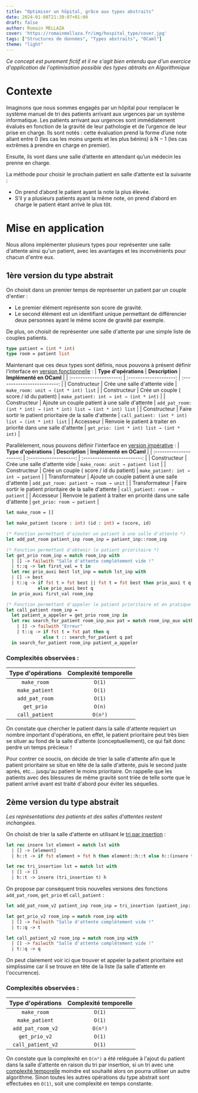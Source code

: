 ```yaml
---
title: "Optimiser un hôpital, grâce aux types abstraits"
date: 2024-01-08T21:39:07+01:00
draft: false
author: Romain MELLAZA
cover: 'https://romainmellaza.fr/img/hospital_type/cover.jpg'
tags: ["Structures de données", "Types abstraits", "OCaml"]
theme: "light"
---
```


*Ce concept est purement fictif et il ne s'agit bien entendu que d'un exercice d'application de l'optimisation possible des types abtraits en Algorithmique*

# Contexte
Imaginons que nous sommes engagés par un hôpital pour remplacer le système manuel de tri des patients arrivant aux urgences par un système informatique.
Les patients arrivant aux urgences sont immédiatement évalués en fonction de la gravité de leur pathologie et de l’urgence de leur prise en charge. Ils sont notés : cette évaluation prend la forme d’une note allant entre 0 (les cas les moins urgents et les plus bénins) à N − 1 (les cas extrêmes à prendre en charge en premier). 

Ensuite, ils vont dans une salle d’attente en attendant qu’un médecin les prenne en charge.

La méthode pour choisir le prochain patient en salle d’attente est la suivante : 
* On prend d’abord le patient ayant la note la plus élevée. 
* S’il y a plusieurs patients ayant la même note, on prend d’abord en charge le patient étant arrivé le plus tôt.

# Mise en application
Nous allons implémenter plusieurs types pour représenter une salle d'attente ainsi qu'un patient, avec les avantages et les inconvénients pour chacun d'entre eux.

## 1ère version du type abstrait
On choisit dans un premier temps de représenter un patient par un couple d'entier : 
* Le premier élément représente son score de gravité.
* Le second élément est un identifiant unique permettant de différencier deux personnes ayant le même score de gravité par exemple.

De plus, on choisit de représenter une salle d'attente par une simple liste de couples patients.
```ocaml
type patient = (int * int)
type room = patient list
```

Maintenant que ces deux types sont définis, nous pouvons à présent définir l'interface en [version fonctionnelle](https://fr.wikipedia.org/wiki/Programmation_fonctionnelle) :
| **Type d'opérations** |   **Description**   |   **Implémenté en OCaml**   |
| :---------------------: | :--------------------: | :-------------------------: |
| Constructeur | Crée une salle d'attente vide | ```make_room: unit → (int * int) list``` |
| Constructeur | Crée un couple ( score / id du patient) | ```make_patient: int → int → (int * int)``` |
| Constructeur | Ajoute un couple patient à une salle d'attente | ```add_pat_room: (int * int) → (int * int) list → (int * int) list``` |
| Constructeur | Faire sortir le patient prioritaire de la salle d'attente | ```call_patient: (int * int) list → (int * int) list``` |
| Accesseur | Renvoie le patient à traiter en priorité dans une salle d'attente | ```get_prio: (int * int) list → (int * int)``` |

Parallèlement, nous pouvons définir l'interface en [version impérative](https://fr.wikipedia.org/wiki/Programmation_imp%C3%A9rative) :
| **Type d'opérations** |   **Description**   |   **Implémenté en OCaml**   |
| :---------------------: | :--------------------: | :-------------------------: |
| Constructeur | Crée une salle d'attente vide | ```make_room: unit → patient list``` |
| Constructeur | Crée un couple ( score / id du patient) | ```make_patient: int → int → patient``` |
| Transformateur | Ajoute un couple patient à une salle d'attente | ```add_pat_room: patient → room → unit``` |
| Transformateur | Faire sortir le patient prioritaire de la salle d'attente | ```call_patient: room → patient``` |
| Accesseur | Renvoie le patient à traiter en priorité dans une salle d'attente | ```get_prio: room → patient``` |

```ocaml
let make_room = []

let make_patient (score : int) (id : int) = (score, id)

(* Fonction permettant d'ajouter un patient à une salle d'attente *)
let add_pat_room patient_inp room_inp = patient_inp::room_inp

(* Fonction permettant d'obtenir le patient prioritaire *)
let get_prio room_inp = match room_inp with
  | [] -> failwith "Salle d'attente complètement vide !"
  | t::q -> let first_val = t in
  let rec prio_auxi best lst_inp = match lst_inp with
  | [] -> best
  | t::q -> if fst t > fst best || fst t = fst best then prio_auxi t q 
            else prio_auxi best q
  in prio_auxi first_val room_inp

(* Fonction permettant d'appeler le patient prioritaire et en pratique le retirer de la salle d'attente *)  
let call_patient room_inp = 
  let patient_a_appeler = get_prio room_inp in 
  let rec search_for_patient room_inp_aux pat = match room_inp_aux with
    | [] -> failwith "Erreur"
    | t::q -> if fst t = fst pat then q
              else t :: search_for_patient q pat 
  in search_for_patient room_inp patient_a_appeler
```

### Complexités observées :
| **Type d'opérations** |   **Complexité temporelle**   |
| :---------------------: | :--------------------: |
| `make_room` | `O(1)` |
| `make_patient` | `O(1)` |
| `add_pat_room` | `O(1)` |
| `get_prio` | `O(n)` |
| `call_patient` | `O(n²)` |

On constate que chercher le patient dans la salle d'attente requiert un nombre important d'opérations, en effet, le patient prioritaire peut très bien se situer au fond de la salle d'attente (conceptuellement), ce qui fait donc perdre un temps précieux !

Pour contrer ce soucis, on décide de trier la salle d'attente afin que le patient prioritaire se situe en tête de la salle d'attente, puis le second juste après, etc... jusqu'au patient le moins prioritaire. On rappelle que les patients avec des blessures de même gravité sont triée de telle sorte que le patient arrivé avant est traité d'abord pour éviter les séquelles.

## 2ème version du type abstrait

*Les représentations des patients et des salles d'attentes restent inchangées.*

On choisit de trier la salle d'attente en utilisant le [tri par insertion](https://fr.wikipedia.org/wiki/Tri_par_insertion) :
```ocaml
let rec insere lst element = match lst with
  | [] -> [element]
  | h::t -> if fst element > fst h then element::h::t else h::(insere t element)

let rec tri_insertion lst = match lst with 
  | [] -> []
  | h::t -> insere (tri_insertion t) h
```

On propose par conséquent trois nouvelles versions des fonctions `add_pat_room`, `get_prio` et `call_patient` :

```ocaml
let add_pat_room_v2 patient_inp room_inp = tri_insertion (patient_inp::room_inp)

let get_prio_v2 room_inp = match room_inp with 
  | [] -> failwith "Salle d'attente complètement vide !"
  | t::q -> t

let call_patient_v2 room_inp = match room_inp with
  | [] -> failwith "Salle d'attente complètement vide !"
  | t::q -> q
```

On peut clairement voir ici que trouver et appeler la patient prioritaire est simplissime car il se trouve en tête de la liste (la salle d'attente en l'occurrence).

### Complexités observées :
| **Type d'opérations** |   **Complexité temporelle**   |
| :---------------------: | :--------------------: |
| `make_room` | `O(1)` |
| `make_patient` | `O(1)` |
| `add_pat_room_v2` | `O(n²)` |
| `get_prio_v2` | `O(1)` |
| `call_patient_v2` | `O(1)` |

On constate que la complexité en `O(n²)` a été reléguée à l'ajout du patient dans la salle d'attente en raison du tri par insertion, si un tri avec une [complexité temporelle](https://fr.wikipedia.org/wiki/Complexit%C3%A9_en_temps) moindre est souhaité alors on pourra utiliser un autre algorithme. Sinon toutes les autres opérations du type abstrait sont effectuées en `O(1)`, soit une complexité en temps constante.
